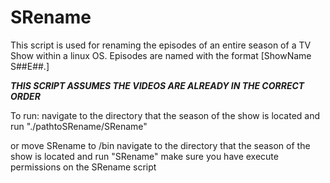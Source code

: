 # SRename

This script is used for renaming the episodes of an entire season of a TV Show within a linux OS.
Episodes are named with the format [ShowName S##E##.]

***THIS SCRIPT ASSUMES THE VIDEOS ARE ALREADY IN THE CORRECT ORDER***

To run:
	navigate to the directory that the season of the show is located and run "./pathtoSRename/SRename"

or
	move SRename to /bin
	navigate to the directory that the season of the show is located and run "SRename"
	make sure you have execute permissions on the SRename script

